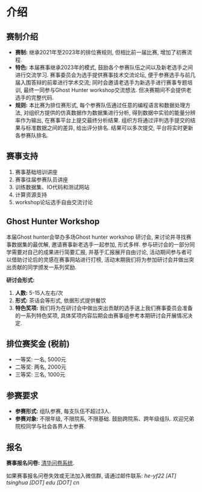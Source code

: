 # 介绍

## 赛制介绍

- **赛制:** 继承2021年至2023年的排位赛规则, 但相比前一届比赛, 增加了初赛流程.
- **特色:** 本届赛事继承2023年的模式, 鼓励各个参赛队伍之间以及新老选手之间进行交流学习. 赛事委员会为选手提供赛事技术交流论坛, 便于参赛选手与前几届入围答辩的前辈进行学术交流; 同时会邀请老选手为新选手进行赛事专题培训, 最终一同参与Ghost Hunter workshop交流想法. 但决赛期间不会提供老选手的完整代码.
- **规则:** 本比赛为排位赛形式, 每个参赛队伍通过任意的编程语言和数据处理方法, 对组织方提供的仿真数据作为数据集进行分析, 得到数据中实验的能量分辨率作为输出, 在赛事平台上提交最终分析结果. 组织方将通过评判选手提交的结果与标准数据之间的差异, 给出评分排名. 结果可以多次提交, 平台将实时更新各参赛队排名.

## 赛事支持

1. 赛事基础培训讲座
2. 赛事往届参赛队员讲座
3. 训练数据集、IO代码和测试网站
4. 计算资源支持
5. workshop论坛选手自由交流讨论

## Ghost Hunter Workshop

本届Ghost hunter会举办多场Ghost hunter workshop 研讨会, 来讨论并寻找赛事数据集的最优解, 邀请赛事新老选手一起参加, 形式多样. 参与研讨会的一部分同学需要对自己的成果进行简要汇报, 并基于汇报展开自由讨论, 活动期间参与者可以借助讨论后的灵感在赛事网站进行打榜, 活动末期我们将为参加研讨会并做出突出贡献的同学颁发一系列奖励.

**研讨会形式:**
1. **人数:** 5-15人左右/次
2. **形式:** 茶话会等形式, 依据形式提供餐饮
3. **特色奖项:** 我们将为在研讨会中做出突出贡献的选手送上我们赛事委员会准备的一系列特色奖项, 具体奖项内容后期会由赛事组参考本期研讨会开展情况决定.

## 排位赛奖金 (税前)

- 一等奖: 一名, 5000元
- 二等奖: 两名, 2000元
- 三等奖: 三名, 1000元

## 参赛要求

- **参赛形式:** 组队参赛, 每支队伍不超过3人.
- **参赛对象:** 不限年级, 不限院系, 不限基础. 鼓励跨院系、跨年级组队. 欢迎兄弟院校同学与社会各界人士参赛.

## 报名

**赛事报名问卷:** [清华问卷系统](https://wenjuan.tsinghua.edu.cn/s/ZfqMf2/).

如果赛事报名问卷失效或无法加入微信群, 请通过邮件联系: *he-yf22 [AT] tsinghua [DOT] edu [DOT] cn*

